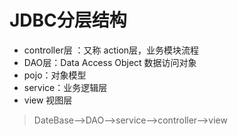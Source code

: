 # JDBC分层结构
* controller层 ：又称 action层，业务模块流程
* DAO层：Data Access Object 数据访问对象
* pojo：对象模型
* service：业务逻辑层
* view 视图层
> DateBase-->DAO-->service-->controller-->view